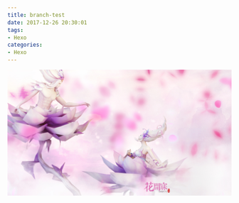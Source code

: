 ```yaml
---
title: branch-test
date: 2017-12-26 20:30:01
tags:
- Hexo
categories:
- Hexo
---
```


![](branch-test/test.jpg)
